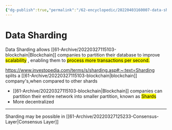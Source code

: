 ```yaml
---
{"dg-publish":true,"permalink":"/62-encyclopedic/20220403160007-data-sharding/","dgHomeLink":true,"dgPassFrontmatter":false}
---
```



# Data Sharding

Data Sharding allows [[61-Archive/20220327115103-blockchain|Blockchain]] companies to partition their database to improve <mark class="hltr-red">scalability</mark> , enabling them to <mark class="hltr-red">process more transactions per second.</mark>

https://www.investopedia.com/terms/s/sharding.asp#:~:text=Sharding splits a [[61-Archive/20220327115103-blockchain|blockchain]] company's,when compared to other shards

- [[61-Archive/20220327115103-blockchain|Blockchain]] companies can partition their entire network into smaller partition, known as <mark class="hltr-yellow">Shards</mark>
- More decentralized

---

Sharding may be possible in [[61-Archive/20220327125233-Consensus-Layer|Consensus Layer]]
